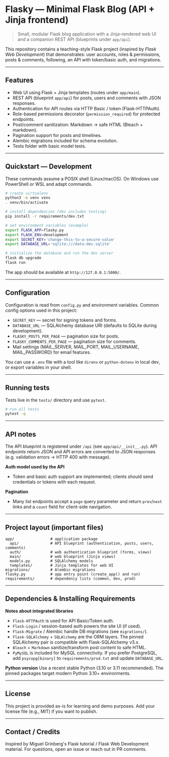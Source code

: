 # Flasky — Minimal Flask Blog (API + Jinja frontend)

> Small, modular Flask blog application with a Jinja-rendered web UI and a companion REST API (blueprints under `app/api`).

This repository contains a teaching-style Flask project (inspired by *Flask Web Development*) that demonstrates: user accounts, roles & permissions, posts & comments, following, an API with token/basic auth, and migrations.

---

## Features

* Web UI using Flask + Jinja templates (routes under `app/main`).
* REST API (blueprint `app/api`) for posts, users and comments with JSON responses.
* Authentication for API routes via HTTP Basic / token (Flask-HTTPAuth).
* Role-based permissions decorator (`permission_required`) for protected endpoints.
* Post/comment sanitization: Markdown -> safe HTML (Bleach + markdown).
* Pagination support for posts and timelines.
* Alembic migrations included for schema evolution.
* Tests folder with basic model tests.

---

## Quickstart — Development

These commands assume a POSIX shell (Linux/macOS). On Windows use PowerShell or WSL and adapt commands.

```bash
# create virtualenv
python3 -m venv venv
. venv/bin/activate

# install dependencies (dev includes testing)
pip install -r requirements/dev.txt

# set environment variables (example)
export FLASK_APP=flasky.py
export FLASK_ENV=development
export SECRET_KEY='change-this-to-a-secure-value'
export DATABASE_URL='sqlite:///data-dev.sqlite'

# initialize the database and run the dev server
flask db upgrade
flask run
```

The app should be available at `http://127.0.0.1:5000/`.

---

## Configuration

Configuration is read from `config.py` and environment variables. Common config options used in this project:

* `SECRET_KEY` — secret for signing tokens and forms.
* `DATABASE_URL` — SQLAlchemy database URI (defaults to SQLite during development).
* `FLASKY_POSTS_PER_PAGE` — pagination size for posts.
* `FLASKY_COMMENTS_PER_PAGE` — pagination size for comments.
* Mail settings (MAIL\_SERVER, MAIL\_PORT, MAIL\_USERNAME, MAIL\_PASSWORD) for email features.

You can use a `.env` file with a tool like `direnv` or `python-dotenv` in local dev, or export variables in your shell.

---

## Running tests

Tests live in the `tests/` directory and use `pytest`.

```bash
# run all tests
pytest -q
```

---

## API notes

The API blueprint is registered under `/api` (see `app/api/__init__.py`). API endpoints return JSON and API errors are converted to JSON responses (e.g. validation errors -> HTTP 400 with message).

**Auth model used by the API**

* Token and basic auth support are implemented; clients should send credentials or tokens with each request.

**Pagination**

* Many list endpoints accept a `page` query parameter and return `prev`/`next` links and a `count` field for client-side navigation.

---

## Project layout (important files)

```
app/                # application package
  api/              # API blueprint (authentication, posts, users, comments)
  auth/             # web authentication blueprint (forms, views)
  main/             # web blueprint (Jinja views)
  models.py         # SQLAlchemy models
  templates/        # Jinja templates for web UI
migrations/         # Alembic migrations
flasky.py           # app entry point (create_app() and run)
requirements/       # dependency lists (common, dev, prod)
```

---

## Dependencies & Installing Requirements

**Notes about integrated libraries**

* `Flask-HTTPAuth` is used for API Basic/Token auth.
* `Flask-Login` / session-based auth powers the site UI (if used).
* `Flask-Migrate` / Alembic handle DB migrations (see `migrations/`).
* `Flask-SQLAlchemy` + `SQLAlchemy` are the ORM layers. The pinned SQLAlchemy pair is compatible with Flask-SQLAlchemy v3.x.
* `Bleach` + `Markdown` sanitize/transform post content to safe HTML.
* `PyMySQL` is included for MySQL connectivity. If you prefer PostgreSQL, add `psycopg[binary]` to `requirements/prod.txt` and update `DATABASE_URL`.

**Python version**
Use a recent stable Python (3.10 or 3.11 recommended). The pinned packages target modern Python 3.10+ environments.

---

## License

This project is provided as-is for learning and demo purposes. Add your license file (e.g., MIT) if you want to publish.

---

## Contact / Credits

Inspired by Miguel Grinberg's Flask tutorial / Flask Web Development material. For questions, open an issue or reach out in PR comments.
